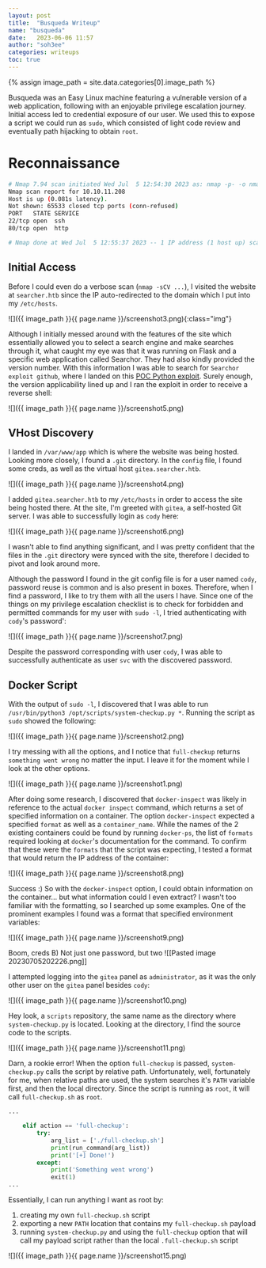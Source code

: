 ```yaml
---
layout: post
title:  "Busqueda Writeup"
name: "busqueda"
date:   2023-06-06 11:57
author: "soh3ee"
categories: writeups
toc: true
--- 
```


{% assign image_path = site.data.categories[0].image_path %}

Busqueda was an Easy Linux machine featuring a vulnerable version of a web application, following with an enjoyable privilege escalation journey. Initial access led to credential exposure of our user. We used this to expose a script we could run as `sudo`, which consisted of light code review and eventually path hijacking to obtain `root`.

# Reconnaissance
```bash
# Nmap 7.94 scan initiated Wed Jul  5 12:54:30 2023 as: nmap -p- -o nmap.txt 10.10.11.208
Nmap scan report for 10.10.11.208
Host is up (0.081s latency).
Not shown: 65533 closed tcp ports (conn-refused)
PORT   STATE SERVICE
22/tcp open  ssh
80/tcp open  http

# Nmap done at Wed Jul  5 12:55:37 2023 -- 1 IP address (1 host up) scanned in 67.65 seconds
```

## Initial Access
Before I could even do a verbose scan (`nmap -sCV ...`), I visited the website at `searcher.htb` since the IP auto-redirected to the domain which I put into my `/etc/hosts`.

![]({{ image_path }}{{ page.name }}/screenshot3.png){:class="img"}

Although I initially messed around with the features of the site which essentially allowed you to select a search engine and make searches through it, what caught my eye was that it was running on Flask and a specific web application called Searchor. They had also kindly provided the version number. With this information I was able to search for `Searchor exploit github`, where I landed on this [POC Python exploit](https://github.com/nikn0laty/Exploit-for-Searchor-2.4.0-Arbitrary-CMD-Injection). Surely enough, the version applicability lined up and I ran the exploit in order to receive a reverse shell: 

![]({{ image_path }}{{ page.name }}/screenshot5.png)

## VHost Discovery
I landed in `/var/www/app` which is where the website was being hosted. Looking more closely, I found a `.git`
directory. In the `config` file, I found some creds, as well as the virtual host `gitea.searcher.htb`.

![]({{ image_path }}{{ page.name }}/screenshot4.png)

I added `gitea.searcher.htb` to my `/etc/hosts` in order to access the site being hosted there. At the site, I'm greeted with `gitea`, a self-hosted Git server. I was able to successfully login as `cody` here:

![]({{ image_path }}{{ page.name }}/screenshot6.png)

I wasn't able to find anything significant, and I was pretty confident that the files in the `.git` directory were synced with the site, therefore I decided to pivot and look around more.

Although the password I found in the git config file is for a user named `cody`, password reuse is common and is also present in boxes. Therefore, when I find a password, I like to try them with all the users I have. Since one of the things on my privilege escalation checklist is to check for forbidden and permitted commands for my user with `sudo -l`, I tried authenticating with `cody`'s password':

![]({{ image_path }}{{ page.name }}/screenshot7.png)

Despite the password corresponding with user `cody`, I was able to successfully authenticate as user `svc` with the discovered password. 

## Docker Script
With the output of `sudo -l`, I discovered that I was able to run `/usr/bin/python3 /opt/scripts/system-checkup.py *`.
Running the script as `sudo` showed the following:

![]({{ image_path }}{{ page.name }}/screenshot2.png)

I try messing with all the options, and I notice that `full-checkup` returns `something went wrong` no matter the input. I leave it for the moment while I look at the other options.

![]({{ image_path }}{{ page.name }}/screenshot1.png)

After doing some research, I discovered that `docker-inspect` was likely in reference to the actual `docker inspect` command, which returns a set of specified information on a container. The option `docker-inspect` expected a specified `format` as well as a `container_name`. While the names of the 2 existing containers could be found by running `docker-ps`, the list of `formats` required looking at `docker`'s documentation for the command. To confirm that these were the `formats` that the script was expecting, I tested a format that would return the IP address of the container:

![]({{ image_path }}{{ page.name }}/screenshot8.png)

Success :) So with the `docker-inspect` option, I could obtain information on the container... but what information could I even extract? I wasn't too familiar with the formatting, so I searched up some examples. One of the prominent examples I found was a format that specified environment variables:

![]({{ image_path }}{{ page.name }}/screenshot9.png)

Boom, creds B) Not just one password, but two ![[Pasted image 20230705202226.png]]

I attempted logging into the `gitea` panel as `administrator`, as it was the only other user on the `gitea` panel besides `cody`: 

![]({{ image_path }}{{ page.name }}/screenshot10.png)

Hey look, a `scripts` repository, the same name as the directory where `system-checkup.py` is located. Looking at the directory, I find the source code to the scripts.

![]({{ image_path }}{{ page.name }}/screenshot11.png)

Darn, a rookie error! When the option `full-checkup` is passed, `system-checkup.py` calls the script by relative path. Unfortunately, well, fortunately for me, when relative paths are used, the system searches it's `PATH` variable first, and then the local directory. Since the script is running as `root`, it will call `full-checkup.sh` as `root`.

```python
...

    elif action == 'full-checkup':
        try:
            arg_list = ['./full-checkup.sh']
            print(run_command(arg_list))
            print('[+] Done!')
        except:
            print('Something went wrong')
            exit(1)
...
```

Essentially, I can run anything I want as root by:
1. creating my own `full-checkup.sh` script
2. exporting a new `PATH` location that contains my `full-checkup.sh` payload
3. running `system-checkup.py` and using the `full-checkup` option that will call my payload script rather than the local `.full-checkup.sh` script
	
![]({{ image_path }}{{ page.name }}/screenshot15.png)

